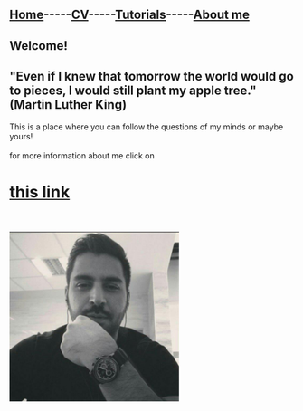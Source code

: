 ## [Home](README.md)-----[CV](cv.md)-----[Tutorials](Tutorials.md)-----[About me](Aboutme.md)
## Welcome!
## "Even if I knew that tomorrow the world would go to pieces, I would still plant my apple tree." (Martin Luther King)
This is a place where you can follow the questions of my minds or maybe yours!
<br/>
<br/>
for more information about me click on
# [this link](https://rasoulnorouzi.github.io/musketeers/)
<br/>
<br/>
<img src="img/profile.jpg" width="300px" height="300px">
